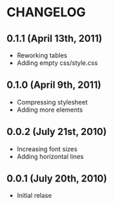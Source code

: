 # CHANGELOG

## 0.1.1 (April 13th, 2011)

* Reworking tables
* Adding empty css/style.css


## 0.1.0 (April 9th, 2011)

* Compressing stylesheet
* Adding more elements


## 0.0.2 (July 21st, 2010)

* Increasing font sizes
* Adding horizontal lines


## 0.0.1 (July 20th, 2010)

* Initial relase
